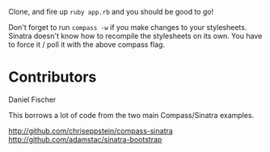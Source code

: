 Clone, and fire up `ruby app.rb` and you should be good to go!

Don't forget to run `compass -w` if you make changes to your
stylesheets. Sinatra doesn't know how to recompile the stylesheets on
its own. You have to force it / poll it with the above compass flag.

# Contributors
Daniel Fischer


This borrows a lot of code from the two main Compass/Sinatra examples.

http://github.com/chriseppstein/compass-sinatra
http://github.com/adamstac/sinatra-bootstrap
